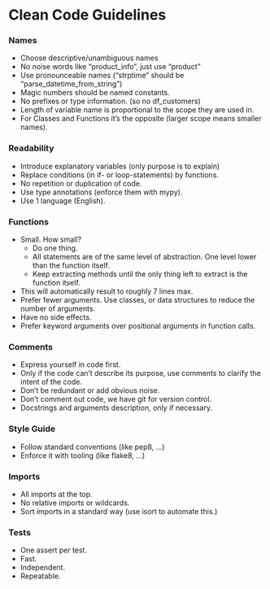 # Clean Code Guidelines

### Names
-	Choose descriptive/unambiguous names
-	No noise words like “product_info”, just use “product”
-	Use pronounceable names (“strptime” should be “parse_datetime_from_string”)
-	Magic numbers should be named constants.
-	No prefixes or type information. (so no df_customers)
-	Length of variable name is proportional to the scope they are used in.
-	For Classes and Functions it’s the opposite (larger scope means smaller names).

### Readability
-	Introduce explanatory variables (only purpose is to explain)
-	Replace conditions (in if- or loop-statements) by functions.
-	No repetition or duplication of code.
-   Use type annotations (enforce them with mypy).
-   Use 1 language (English).

### Functions
-	Small. How small? 
     - Do one thing.
     - All statements are of the same level of abstraction. One level lower than the function itself.
     - Keep extracting methods until the only thing left to extract is the function itself.
-	This will automatically result to roughly 7 lines max.
-	Prefer fewer arguments. Use classes, or data structures to reduce the number of arguments.
-	Have no side effects.
-	Prefer keyword arguments over positional arguments in function calls.

### Comments
-	Express yourself in code first.
-	Only if the code can’t describe its purpose, use comments to clarify the intent of the code.
-	Don’t be redundant or add obvious noise.
-	Don’t comment out code, we have git for version control.
-	Docstrings and arguments description, only if necessary. 

### Style Guide
-	Follow standard conventions (like pep8, …)
-	Enforce it with tooling (like flake8, …)

### Imports
-	All imports at the top.
-	No relative imports or wildcards.
-	Sort imports in a standard way (use isort to automate this.)

### Tests
-	One assert per test.
-	Fast.
-	Independent.
-	Repeatable.
